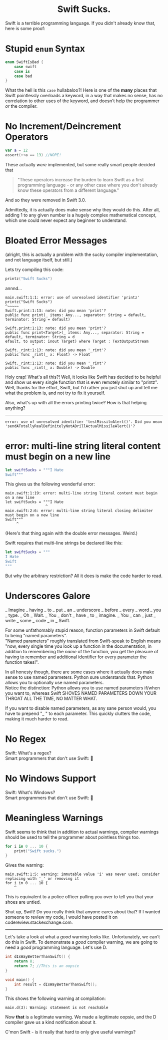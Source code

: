 <h1 align="center">Swift Sucks.</h1>
Swift is a terrible programming language. If you didn't already know that, here is some proof:

# Stupid `enum` Syntax
```Swift
enum SwiftIsBad {
	case swift
	case is
	case bad
}
```
What the hell is this `case` hullabaloo?! Here is one of the **many** places that Swift pointlessly overloads a keyword, in a way that makes no sense, has no correlation to other uses of the keyword, and doesn't help the programmer *or* the compiler.

# No Increment/Deincrement Operators

```Swift
var a = 12
assert(++a == 13) //NOPE!
```
These actually *were* implemented, but some really smart people decided that
>"These operators increase the burden to learn Swift as a first programming language - or any other case where you don't already know these operators from a different language."

And so they were removed in Swift 3.0.

Admittedly, it is actually does make sense why they would do this. After all, adding 1 to any given number is a hugely complex mathematical concept, which one could never expect any beginner to understand.

# Bloated Error Messages
(alright, this is actually a problem with the sucky compiler implementation, and not language itself, but still.)

Lets try compiling this code:
```Swift
printz("Swift Sucks")
```
annnd...
```
main.swift:1:1: error: use of unresolved identifier 'printz'                                     
printz("Swift Sucks")                                                                         
^~~~~~                                                                                        
Swift.print:1:13: note: did you mean 'print'?                                                 
public func print(_ items: Any..., separator: String = default, terminator: String = default)
            ^                                                                                 
Swift.print:1:13: note: did you mean 'print'?                                                 
public func print<Target>(_ items: Any..., separator: String = default, terminator: String = d
efault, to output: inout Target) where Target : TextOutputStream                              
            ^                                                                                 
Swift._rint:1:13: note: did you mean '_rint'?                                                 
public func _rint(_ x: Float) -> Float                                                        
            ^                                                                                 
Swift._rint:1:13: note: did you mean '_rint'?                                                 
public func _rint(_ x: Double) -> Double     
```

Holy crap! What's all this?! Well, it looks like Swift has decided to be helpful and show us every single function that is even remotely similar to "printz". Well, thanks for the effort, Swift, but I'd rather you just shut up and tell me what the problem is, and not try to fix it yourself.

Also, what's up with all the errors printing twice? How is that helping anything?

___

`error: use of unresolved identifier 'testMissileAlert()'. Did you mean 'sendATotallyRealDefinitelyNotADrillActualMissileAlert()'?`


# error: multi-line string literal content must begin on a new line
```Swift
let swiftSucks = """I Hate
Swift"""
```
This gives us the following wonderful error:
```
main.swift:1:19: error: multi-line string literal content must begin on a new line
let swiftSucks = """I Hate
                  ^
main.swift:2:6: error: multi-line string literal closing delimiter must begin on a new line
Swift"""
     ^
```
(Here's that thing again with the double error messages. Weird.)

Swift requires that multi-line strings be declared like this:
```Swift
let swiftSucks = """
I Hate
Swift
"""
```

But why the arbitrary restriction? All it does is make the code harder to read.

# Underscores Galore
_ Imagine _ having _ to _ put _ an _ underscore _ before _ every _ word _ you _ type. _ Oh _ Wait. _ You _ don't _ have _ to _ imagine. _ You _ can _ just _ write _ some _ code _ in _ Swift.

For some unfathomably stupid reason, function parameters in Swift default to being "named parameters".  
"Named parameters" roughly translated from Swift-speak to English means "now, every single time you look up a function in the documentation, in addition to remembering the *name* of the function, you get the pleasure of having to remember and additional identifier for every parameter the function takes!".

In all honesty though, there are some cases where it actually does make sense to use named parameters. Python sure understands that. Python allows you to optionally use named parameters.  
Notice the distinction: Python allows you to use named parameters if/when you want to, whereas Swift SHOVES NAMED PARAMETERS DOWN YOUR THROAT ALL THE TIME, NO MATTER WHAT.

If you want to disable named parameters, as any sane person would, you have to prepend "_ " to each parameter. This quickly clutters the code, making it much harder to read.

# No Regex
Swift: What's a regex?  
Smart programmers that don't use Swift: 🖕

# No Windows Support
Swift: What's Windows?  
Smart programmers that don't use Swift: 🖕

# Meaningless Warnings
Swift seems to think that in addition to actual warnings, compiler warnings should be used to tell the programmer about  pointless things too.
```Swift
for i in 0 ... 10 {
	print("Swift sucks.")
}
```
Gives the warning:
```
main.swift:1:5: warning: immutable value 'i' was never used; consider replacing with '_' or removing it
for i in 0 ... 10 {
    ^
```
This is equivalent to a police officer pulling you over to tell you that your shoes are untied.

Shut up, Swift! Do you really think that anyone cares about that? If I wanted someone to review my code, I would have posted it on codereview.stackexchange.com.

___

Let's take a look at what a *good* warning looks like. Unfortunately, we can't do this in Swift. To demonstrate a *good* compiler warning, we are going to need a *good* programming language. Let's use D.

```D
int dIsWayBetterThanSwift() {
	return 8;
	return 7; //This is an oopsie
}

void main() {
	int result = dIsWayBetterThanSwift();
}
```
This shows the following warning at compilation:
```
main.d(3): Warning: statement is not reachable
```
Now **that** is a legitimate warning. We made a legitimate oopsie, and the D compiler gave us a kind notification about it.

C'mon Swift - is it really that hard to only give useful warnings?
